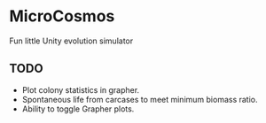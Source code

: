 # MicroCosmos
Fun little Unity evolution simulator


TODO
---
 - Plot colony statistics in grapher.
 - Spontaneous life from carcases to meet minimum biomass ratio.
 - Ability to toggle Grapher plots.
